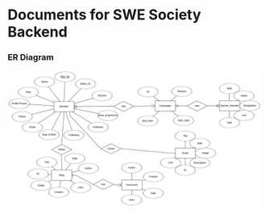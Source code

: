 # Documents for SWE Society Backend

### ER Diagram
![ER Diagram for SWE Society Website](images/ER_Diagram_1.png)
